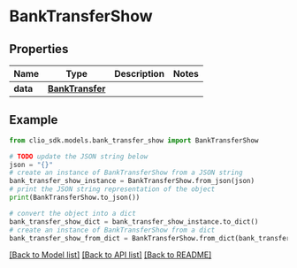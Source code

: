 # BankTransferShow


## Properties

Name | Type | Description | Notes
------------ | ------------- | ------------- | -------------
**data** | [**BankTransfer**](BankTransfer.md) |  | 

## Example

```python
from clio_sdk.models.bank_transfer_show import BankTransferShow

# TODO update the JSON string below
json = "{}"
# create an instance of BankTransferShow from a JSON string
bank_transfer_show_instance = BankTransferShow.from_json(json)
# print the JSON string representation of the object
print(BankTransferShow.to_json())

# convert the object into a dict
bank_transfer_show_dict = bank_transfer_show_instance.to_dict()
# create an instance of BankTransferShow from a dict
bank_transfer_show_from_dict = BankTransferShow.from_dict(bank_transfer_show_dict)
```
[[Back to Model list]](../README.md#documentation-for-models) [[Back to API list]](../README.md#documentation-for-api-endpoints) [[Back to README]](../README.md)


